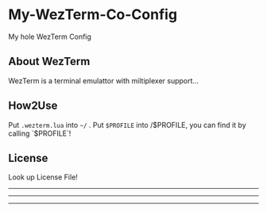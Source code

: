 # My-WezTerm-Co-Config
My hole WezTerm Config

## About WezTerm
WezTerm is a terminal emulattor with miltiplexer support... 

## How2Use
Put `.wezterm.lua` into `~/` .
Put `$PROFILE` into /$PROFILE, you can find it by calling `$PROFILE`!

## License
Look up License File! 

---
---
---
